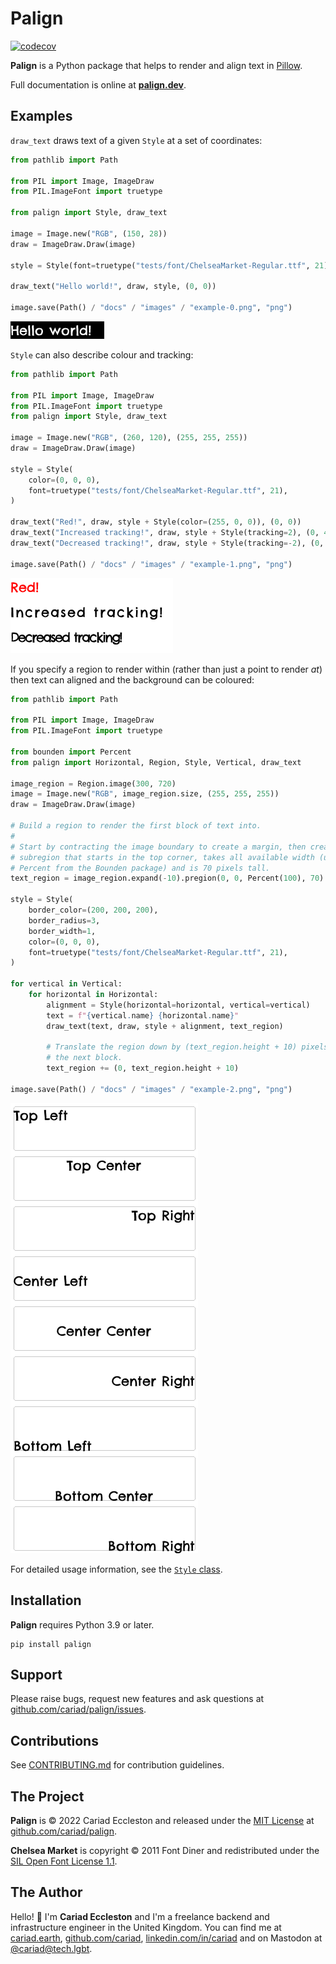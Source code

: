 # Palign

[![codecov](https://codecov.io/gh/cariad/palign/branch/main/graph/badge.svg?token=m2tDKm3v3E)](https://codecov.io/gh/cariad/palign)

**Palign** is a Python package that helps to render and align text in [Pillow](https://python-pillow.org/).

Full documentation is online at **[palign.dev](https://palign.dev/)**.

## Examples

`draw_text` draws text of a given `Style` at a set of coordinates:

```python
from pathlib import Path

from PIL import Image, ImageDraw
from PIL.ImageFont import truetype

from palign import Style, draw_text

image = Image.new("RGB", (150, 28))
draw = ImageDraw.Draw(image)

style = Style(font=truetype("tests/font/ChelseaMarket-Regular.ttf", 21))

draw_text("Hello world!", draw, style, (0, 0))

image.save(Path() / "docs" / "images" / "example-0.png", "png")
```

![](https://github.com/cariad/palign/blob/main/docs/images/example-0.png)

`Style` can also describe colour and tracking:

```python
from pathlib import Path

from PIL import Image, ImageDraw
from PIL.ImageFont import truetype
from palign import Style, draw_text

image = Image.new("RGB", (260, 120), (255, 255, 255))
draw = ImageDraw.Draw(image)

style = Style(
    color=(0, 0, 0),
    font=truetype("tests/font/ChelseaMarket-Regular.ttf", 21),
)

draw_text("Red!", draw, style + Style(color=(255, 0, 0)), (0, 0))
draw_text("Increased tracking!", draw, style + Style(tracking=2), (0, 40))
draw_text("Decreased tracking!", draw, style + Style(tracking=-2), (0, 80))

image.save(Path() / "docs" / "images" / "example-1.png", "png")
```

![](https://github.com/cariad/palign/blob/main/docs/images/example-1.png)

If you specify a region to render within (rather than just a point to render _at_) then text can aligned and the background can be coloured:

```python
from pathlib import Path

from PIL import Image, ImageDraw
from PIL.ImageFont import truetype

from bounden import Percent
from palign import Horizontal, Region, Style, Vertical, draw_text

image_region = Region.image(300, 720)
image = Image.new("RGB", image_region.size, (255, 255, 255))
draw = ImageDraw.Draw(image)

# Build a region to render the first block of text into.
#
# Start by contracting the image boundary to create a margin, then create a
# subregion that starts in the top corner, takes all available width (using
# Percent from the Bounden package) and is 70 pixels tall.
text_region = image_region.expand(-10).pregion(0, 0, Percent(100), 70)

style = Style(
    border_color=(200, 200, 200),
    border_radius=3,
    border_width=1,
    color=(0, 0, 0),
    font=truetype("tests/font/ChelseaMarket-Regular.ttf", 21),
)

for vertical in Vertical:
    for horizontal in Horizontal:
        alignment = Style(horizontal=horizontal, vertical=vertical)
        text = f"{vertical.name} {horizontal.name}"
        draw_text(text, draw, style + alignment, text_region)

        # Translate the region down by (text_region.height + 10) pixels for
        # the next block.
        text_region += (0, text_region.height + 10)

image.save(Path() / "docs" / "images" / "example-2.png", "png")
```

![](https://github.com/cariad/palign/blob/main/docs/images/example-2.png)

For detailed usage information, see the [`Style` class](https://palign.dev/style/).

## Installation

**Palign** requires Python 3.9 or later.

```console
pip install palign
```

## Support

Please raise bugs, request new features and ask questions at [github.com/cariad/palign/issues](https://github.com/cariad/palign/issues).

## Contributions

See [CONTRIBUTING.md](https://github.com/cariad/palign/blob/main/CONTRIBUTING.md) for contribution guidelines.

## The Project

**Palign** is &copy; 2022 Cariad Eccleston and released under the [MIT License](https://github.com/cariad/palign/blob/main/LICENSE) at [github.com/cariad/palign](https://github.com/cariad/palign).

**Chelsea Market** is copyright &copy; 2011 Font Diner and redistributed under the [SIL Open Font License 1.1](https://github.com/cariad/palign/blob/main/tests/font/OFL.txt).

## The Author

Hello! 👋 I'm **Cariad Eccleston** and I'm a freelance backend and infrastructure engineer in the United Kingdom. You can find me at [cariad.earth](https://cariad.earth), [github.com/cariad](https://github.com/cariad), [linkedin.com/in/cariad](https://linkedin.com/in/cariad) and on Mastodon at [@cariad@tech.lgbt](https://tech.lgbt/@cariad).
